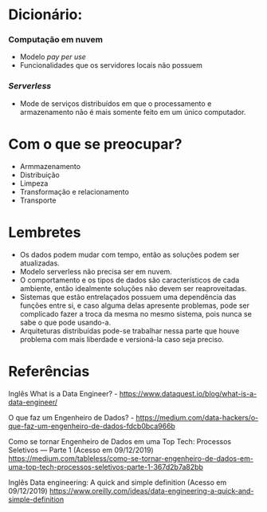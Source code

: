# Dicionário:

### Computação em nuvem
- Modelo *pay per use*
- Funcionalidades que os servidores locais não possuem

### *Serverless*
- Mode de serviços distribuídos em que o processamento e armazenamento não é mais somente feito em um único computador.

# Com o que se preocupar?

- Armmazenamento
- Distribuição
- Limpeza
- Transformação e relacionamento
- Transporte

# Lembretes

- Os dados podem mudar com tempo, então as soluções podem ser atualizadas.
- Modelo serverless não precisa ser em nuvem.
- O comportamento e os tipos de dados são característicos de cada ambiente, então idealmente soluções não devem ser reaproveitadas.
- Sistemas que estão entrelaçados possuem uma dependência das funções entre si, e caso alguma delas apresente problemas, pode ser complicado fazer a troca da mesma no mesmo sistema, pois nunca se sabe o que pode usando-a.
- Arquiteturas distribuídas pode-se trabalhar nessa parte que houve problema com mais liberdade e versioná-la caso seja preciso.


# Referências

Inglês What is a Data Engineer? - https://www.dataquest.io/blog/what-is-a-data-engineer/

O que faz um Engenheiro de Dados? - https://medium.com/data-hackers/o-que-faz-um-engenheiro-de-dados-fdcb0bca966b

Como se tornar Engenheiro de Dados em uma Top Tech: Processos Seletivos — Parte 1 (Acesso em 09/12/2019) https://medium.com/tableless/como-se-tornar-engenheiro-de-dados-em-uma-top-tech-processos-seletivos-parte-1-367d2b7a82bb

Inglês Data engineering: A quick and simple definition (Acesso em 09/12/2019) https://www.oreilly.com/ideas/data-engineering-a-quick-and-simple-definition
